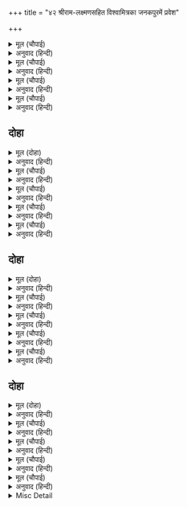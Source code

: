 +++
title = "४२ श्रीराम-लक्ष्मणसहित विश्वामित्रका जनकपुरमें प्रवेश"

+++


<details><summary>मूल (चौपाई)</summary>

चले राम लछिमन मुनि संगा।  
गए जहाँ जग पावनि गंगा॥  
गाधिसूनु सब कथा सुनाई।  
जेहि प्रकार सुरसरि महि आई॥
</details>

<details><summary>अनुवाद (हिन्दी)</summary>

श्रीरामजी और लक्ष्मणजी मुनिके साथ चले। वे वहाँ गये, जहाँ जगत् को पवित्र करनेवाली गङ्गाजी थीं। महाराज गाधिके पुत्र विश्वामित्रजीने वह सब कथा कह सुनायी जिस प्रकार देवनदी गङ्गाजी पृथ्वीपर आयी थीं॥ १॥
</details>

<details><summary>मूल (चौपाई)</summary>

तब प्रभु रिषिन्ह समेत नहाए।  
बिबिध दान महिदेवन्हि पाए॥  
हरषि चले मुनि बृंद सहाया।  
बेगि बिदेह नगर निअराया॥
</details>

<details><summary>अनुवाद (हिन्दी)</summary>

तब प्रभुने ऋषियोंसहित (गङ्गाजीमें) स्नान किया। ब्राह्मणोंने भाँति-भाँतिके दान पाये। फिर मुनिवृन्दके साथ वे प्रसन्न होकर चले और शीघ्र ही जनकपुरके निकट पहुँच गये॥ २॥
</details>

<details><summary>मूल (चौपाई)</summary>

पुर रम्यता राम जब देखी।  
हरषे अनुज समेत बिसेषी॥  
बापीं कूप सरित सर नाना।  
सलिल सुधासम मनि सोपाना॥
</details>

<details><summary>अनुवाद (हिन्दी)</summary>

श्रीरामजीने जब जनकपुरकी शोभा देखी, तब वे छोटे भाई लक्ष्मणसहित अत्यन्त हर्षित हुए। वहाँ अनेकों बावलियाँ, कुएँ, नदी और तालाब हैं, जिनमें अमृतके समान जल है और मणियोंकी सीढ़ियाँ (बनी हुई) हैं॥ ३॥
</details>

<details><summary>मूल (चौपाई)</summary>

गुंजत मंजु मत्त रस भृंगा।  
कूजत कल बहुबरन बिहंगा॥  
बरन बरन बिकसे बनजाता।  
त्रिबिध समीर सदा सुखदाता॥
</details>

<details><summary>अनुवाद (हिन्दी)</summary>

मकरन्द-रससे मतवाले होकर भौंरे सुन्दर गुंजार कर रहे हैं। रंग-बिरंगे (बहुत-से) पक्षी मधुर शब्द कर रहे हैं। रंग-रंगके कमल खिले हैं। सदा (सब ऋतुओंमें) सुख देनेवाला शीतल, मन्द, सुगन्ध पवन बह रहा है॥ ४॥
</details>

## दोहा


<details><summary>मूल (दोहा)</summary>

सुमन बाटिका बाग बन बिपुल बिहंग निवास।  
फूलत फलत सुपल्लवत सोहत पुर चहुँ पास॥ २१२॥
</details>

<details><summary>अनुवाद (हिन्दी)</summary>

पुष्पवाटिका (फुलवारी), बाग और वन, जिनमें बहुत-से पक्षियोंका निवास है, फूलते, फलते और सुन्दर पत्तोंसे लदे हुए नगरके चारों ओर सुशोभित हैं॥ २१२॥
</details>

<details><summary>मूल (चौपाई)</summary>

बनइ न बरनत नगर निकाई।  
जहाँ जाइ मन तहँइँ लोभाई॥  
चारु बजारु बिचित्र अँबारी।  
मनिमय बिधि जनु स्वकर सँवारी॥
</details>

<details><summary>अनुवाद (हिन्दी)</summary>

नगरकी सुन्दरताका वर्णन करते नहीं बनता। मन जहाँ जाता है; वहीं लुभा जाता (रम जाता) है। सुन्दर बाजार है, मणियोंसे बने हुए विचित्र छज्जे हैं, मानो ब्रह्माने उन्हें अपने हाथोंसे बनाया है॥ १॥
</details>

<details><summary>मूल (चौपाई)</summary>

धनिक बनिक बर धनद समाना।  
बैठे सकल बस्तु लै नाना॥  
चौहट सुंदर गलीं सुहाई।  
संतत रहहिं सुगंध सिंचाई॥
</details>

<details><summary>अनुवाद (हिन्दी)</summary>

कुबेरके समान श्रेष्ठ धनी व्यापारी सब प्रकारकी अनेक वस्तुएँ लेकर (दूकानोंमें) बैठे हैं। सुन्दर चौराहे और सुहावनी गलियाँ सदा सुगन्धसे संची रहती हैं॥ २॥
</details>

<details><summary>मूल (चौपाई)</summary>

मंगलमय मंदिर सब केरें।  
चित्रित जनु रतिनाथ चितेरें॥  
पुर नर नारि सुभग सुचि संता।  
धरमसील ग्यानी गुनवंता॥
</details>

<details><summary>अनुवाद (हिन्दी)</summary>

सबके घर मङ्गलमय हैं और उनपर चित्र कढ़े हुए हैं, जिन्हें मानो कामदेवरूपी चित्रकारने अंकित किया है। नगरके (सभी) स्त्री-पुरुष सुन्दर, पवित्र, साधु-स्वभाववाले, धर्मात्मा, ज्ञानी और गुणवान् हैं॥ ३॥
</details>

<details><summary>मूल (चौपाई)</summary>

अति अनूप जहँ जनक निवासू।  
बिथकहिं बिबुध बिलोकि बिलासू॥  
होत चकित चित कोट बिलोकी।  
सकल भुवन सोभा जनु रोकी॥
</details>

<details><summary>अनुवाद (हिन्दी)</summary>

जहाँ जनकजीका अत्यन्त अनुपम (सुन्दर) निवासस्थान (महल) है, वहाँके विलास (ऐश्वर्य)को देखकर देवता भी थकित (स्तम्भित) हो जाते हैं (मनुष्योंकी तो बात ही क्या!)। कोट (राजमहलके परकोटे) को देखकर चित्त चकित हो जाता है, (ऐसा मालूम होता है) मानो उसने समस्त लोकोंकी शोभाको रोक (घेर) रखा है॥ ४॥
</details>

## दोहा


<details><summary>मूल (दोहा)</summary>

धवल धाम मनि पुरट पट सुघटित नाना भाँति।  
सिय निवास सुंदर सदन सोभा किमि कहि जाति॥ २१३॥
</details>

<details><summary>अनुवाद (हिन्दी)</summary>

उज्ज्वल महलोंमें अनेक प्रकारके सुन्दर रीतिसे बने हुए मणिजटित सोनेकी जरीके परदे लगे हैं। सीताजीके रहनेके सुन्दर महलकी शोभाका वर्णन किया ही कैसे जा सकता है॥ २१३॥
</details>

<details><summary>मूल (चौपाई)</summary>

सुभग द्वार सब कुलिस कपाटा।  
भूप भीर नट मागध भाटा॥  
बनी बिसाल बाजि गज साला।  
हय गय रथ संकुल सब काला॥
</details>

<details><summary>अनुवाद (हिन्दी)</summary>

राजमहलके सब दरवाजे (फाटक) सुन्दर हैं, जिनमें वज्रके (मजबूत अथवा हीरोंके चमकते हुए) किवाड़ लगे हैं। वहाँ (मातहत) राजाओं, नटों, मागधों और भाटोंकी भीड़ लगी रहती है। घोड़ों और हाथियोंके लिये बहुत बड़ी-बड़ी घुड़शालें और गजशालाएँ (फीलखाने) बनी हुई हैं; जो सब समय घोड़े, हाथी और रथोंसे भरी रहती हैं॥ १॥
</details>

<details><summary>मूल (चौपाई)</summary>

सूर सचिव सेनप बहुतेरे।  
नृपगृह सरिस सदन सब केरे॥  
पुर बाहेर सर सरित समीपा।  
उतरे जहँ तहँ बिपुल महीपा॥
</details>

<details><summary>अनुवाद (हिन्दी)</summary>

बहुत-से शूरवीर, मन्त्री और सेनापति हैं। उन सबके घर भी राजमहल-सरीखे ही हैं। नगरके बाहर तालाब और नदीके निकट जहाँ-तहाँ बहुत-से राजालोग उतरे हुए (डेरा डाले हुए) हैं॥ २॥
</details>

<details><summary>मूल (चौपाई)</summary>

देखि अनूप एक अँवराई।  
सब सुपास सब भाँति सुहाई॥  
कौसिक कहेउ मोर मनु माना।  
इहाँ रहिअ रघुबीर सुजाना॥
</details>

<details><summary>अनुवाद (हिन्दी)</summary>

(वहीं) आमोंका एक अनुपम बाग देखकर, जहाँ सब प्रकारके सुभीते थे और जो सब तरहसे सुहावना था, विश्वामित्रजीने कहा—हे सुजान रघुवीर! मेरा मन कहता है कि यहीं रहा जाय॥ ३॥
</details>

<details><summary>मूल (चौपाई)</summary>

भलेहिं नाथ कहि कृपानिकेता।  
उतरे तहँ मुनिबृंद समेता॥  
बिस्वामित्र महामुनि आए।  
समाचार मिथिलापति पाए॥
</details>

<details><summary>अनुवाद (हिन्दी)</summary>

कृपाके धाम श्रीरामचन्द्रजी ‘बहुत अच्छा स्वामिन्!’ कहकर वहीं मुनियोंके समूहके साथ ठहर गये। मिथिलापति जनकजीने जब यह समाचार पाया कि महामुनि विश्वामित्र आये हैं,॥ ४॥
</details>

## दोहा


<details><summary>मूल (दोहा)</summary>

संग सचिव सुचि भूरि भट भूसुर बर गुर ग्याति।  
चले मिलन मुनिनायकहि मुदित राउ एहि भाँति॥ २१४॥
</details>

<details><summary>अनुवाद (हिन्दी)</summary>

तब उन्होंने पवित्र हृदयके (ईमानदार, स्वामिभक्त) मन्त्री, बहुत-से योद्धा, श्रेष्ठ ब्राह्मण, गुरु (शतानन्दजी) और अपनी जातिके श्रेष्ठ लोगोंको साथ लिया और इस प्रकार प्रसन्नताके साथ राजा मुनियोंके स्वामी विश्वामित्रजीसे मिलने चले॥ २१४॥
</details>

<details><summary>मूल (चौपाई)</summary>

कीन्ह प्रनामु चरन धरि माथा।  
दीन्हि असीस मुदित मुनिनाथा॥  
बिप्रबृंद सब सादर बंदे।  
जानि भाग्य बड़ राउ अनंदे॥
</details>

<details><summary>अनुवाद (हिन्दी)</summary>

राजाने मुनिके चरणोंपर मस्तक रखकर प्रणाम किया। मुनियोंके स्वामी विश्वामित्रजीने प्रसन्न होकर आशीर्वाद दिया। फिर सारी ब्राह्मणमण्डलीको आदरसहित प्रणाम किया और अपना बड़ा भाग्य जानकर राजा आनन्दित हुए॥ १॥
</details>

<details><summary>मूल (चौपाई)</summary>

कुसल प्रस्न कहि बारहिं बारा।  
बिस्वामित्र नृपहि बैठारा॥  
तेहि अवसर आए दोउ भाई।  
गए रहे देखन फुलवाई॥
</details>

<details><summary>अनुवाद (हिन्दी)</summary>

बार-बार कुशलप्रश्न करके विश्वामित्रजीने राजाको बैठाया। उसी समय दोनों भाई आ पहुँचे, जो फुलवाड़ी देखने गये थे॥ २॥
</details>

<details><summary>मूल (चौपाई)</summary>

स्याम गौर मृदु बयस किसोरा।  
लोचन सुखद बिस्व चित चोरा॥  
उठे सकल जब रघुपति आए।  
बिस्वामित्र निकट बैठाए॥
</details>

<details><summary>अनुवाद (हिन्दी)</summary>

सुकुमार किशोर अवस्थावाले, श्याम और गौर वर्णके दोनों कुमार नेत्रोंको सुख देनेवाले और सारे विश्वके चित्तको चुरानेवाले हैं। जब रघुनाथजी आये तब सभी (उनके रूप एवं तेजसे प्रभावित होकर) उठकर खड़े हो गये। विश्वामित्रजीने उनको अपने पास बैठा लिया॥ ३॥
</details>

<details><summary>मूल (चौपाई)</summary>

भए सब सुखी देखि दोउ भ्राता।  
बारि बिलोचन पुलकित गाता॥  
मूरति मधुर मनोहर देखी।  
भयउ बिदेहु बिदेहु बिसेषी॥
</details>

<details><summary>अनुवाद (हिन्दी)</summary>

दोनों भाइयोंको देखकर सभी सुखी हुए। सबके नेत्रोंमें जल भर आया (आनन्द और प्रेमके आँसू उमड़ पड़े) और शरीर रोमाञ्चित हो उठे। रामजीकी मधुर मनोहर मूर्तिको देखकर विदेह (जनक) विशेषरूपसे विदेह (देहकी सुध-बुधसे रहित) हो गये॥ ४॥
</details>

<details><summary>Misc Detail</summary>


</details>

